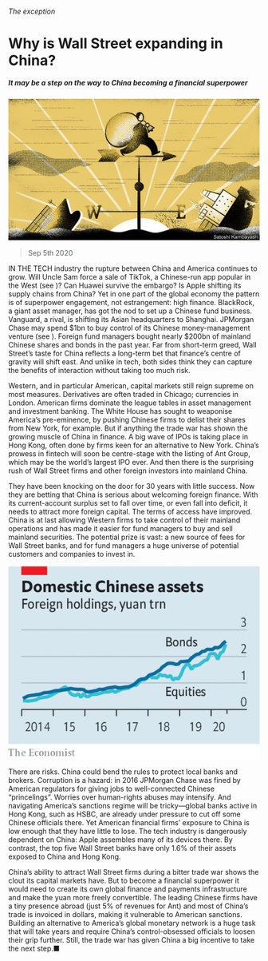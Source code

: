 ###### The exception

# Why is Wall Street expanding in China? 

##### It may be a step on the way to China becoming a financial superpower 

![image](images/20200905_LDD004.jpg) 

> Sep 5th 2020 

IN THE TECH industry the rupture between China and America continues to grow. Will Uncle Sam force a sale of TikTok, a Chinese-run app popular in the West (see )? Can Huawei survive the embargo? Is Apple shifting its supply chains from China? Yet in one part of the global economy the pattern is of superpower engagement, not estrangement: high finance. BlackRock, a giant asset manager, has got the nod to set up a Chinese fund business. Vanguard, a rival, is shifting its Asian headquarters to Shanghai. JPMorgan Chase may spend $1bn to buy control of its Chinese money-management venture (see ). Foreign fund managers bought nearly $200bn of mainland Chinese shares and bonds in the past year. Far from short-term greed, Wall Street’s taste for China reflects a long-term bet that finance’s centre of gravity will shift east. And unlike in tech, both sides think they can capture the benefits of interaction without taking too much risk.

Western, and in particular American, capital markets still reign supreme on most measures. Derivatives are often traded in Chicago; currencies in London. American firms dominate the league tables in asset management and investment banking. The White House has sought to weaponise America’s pre-eminence, by pushing Chinese firms to delist their shares from New York, for example. But if anything the trade war has shown the growing muscle of China in finance. A big wave of IPOs is taking place in Hong Kong, often done by firms keen for an alternative to New York. China’s prowess in fintech will soon be centre-stage with the listing of Ant Group, which may be the world’s largest IPO ever. And then there is the surprising rush of Wall Street firms and other foreign investors into mainland China.


They have been knocking on the door for 30 years with little success. Now they are betting that China is serious about welcoming foreign finance. With its current-account surplus set to fall over time, or even fall into deficit, it needs to attract more foreign capital. The terms of access have improved. China is at last allowing Western firms to take control of their mainland operations and has made it easier for fund managers to buy and sell mainland securities. The potential prize is vast: a new source of fees for Wall Street banks, and for fund managers a huge universe of potential customers and companies to invest in.

![image](images/20200905_LDC445.png) 


There are risks. China could bend the rules to protect local banks and brokers. Corruption is a hazard: in 2016 JPMorgan Chase was fined by American regulators for giving jobs to well-connected Chinese “princelings”. Worries over human-rights abuses may intensify. And navigating America’s sanctions regime will be tricky—global banks active in Hong Kong, such as HSBC, are already under pressure to cut off some Chinese officials there. Yet American financial firms’ exposure to China is low enough that they have little to lose. The tech industry is dangerously dependent on China: Apple assembles many of its devices there. By contrast, the top five Wall Street banks have only 1.6% of their assets exposed to China and Hong Kong.

China’s ability to attract Wall Street firms during a bitter trade war shows the clout its capital markets have. But to become a financial superpower it would need to create its own global finance and payments infrastructure and make the yuan more freely convertible. The leading Chinese firms have a tiny presence abroad (just 5% of revenues for Ant) and most of China’s trade is invoiced in dollars, making it vulnerable to American sanctions. Building an alternative to America’s global monetary network is a huge task that will take years and require China’s control-obsessed officials to loosen their grip further. Still, the trade war has given China a big incentive to take the next step.■

